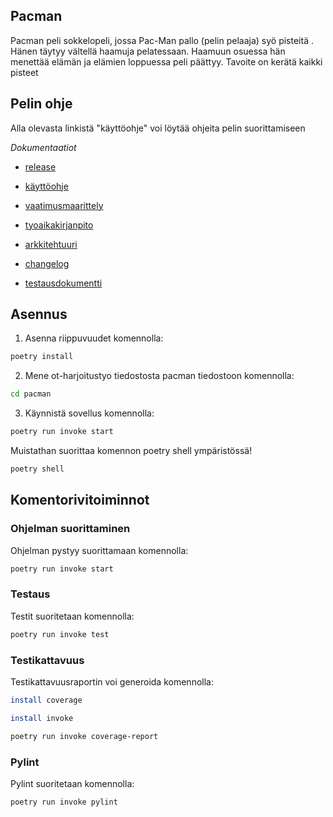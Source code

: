 ## Pacman

Pacman peli sokkelopeli, jossa Pac-Man pallo (pelin pelaaja) syö pisteitä . Hänen täytyy vältellä haamuja pelatessaan. Haamuun osuessa hän menettää elämän ja elämien loppuessa peli päättyy. Tavoite on kerätä kaikki pisteet

## Pelin ohje

Alla olevasta linkistä "käyttöohje" voi löytää ohjeita pelin suorittamiseen


*Dokumentaatiot*
- [release](https://github.com/tuovinenemma/ot-harjoitustyo1/releases)

- [käyttöohje](https://github.com/tuovinenemma/ot-harjoitustyo1/blob/main/dokumentaatio/kayttoohje.md)

- [vaatimusmaarittely](https://github.com/tuovinenemma/ot-harjoitustyo1/blob/main/dokumentaatio/vaatimusmaarittely.md)

- [tyoaikakirjanpito](https://github.com/tuovinenemma/ot-harjoitustyo1/blob/main/dokumentaatio/tuntikirjanpito.md)

- [arkkitehtuuri](https://github.com/tuovinenemma/ot-harjoitustyo1/blob/main/dokumentaatio/arkkitehtuuri.md)

- [changelog](https://github.com/tuovinenemma/ot-harjoitustyo1/blob/main/dokumentaatio/changelog.md)

- [testausdokumentti](https://github.com/tuovinenemma/ot-harjoitustyo1/blob/main/dokumentaatio/testaus.md)

## Asennus

1. Asenna riippuvuudet komennolla:

```bash
poetry install
```
2. Mene ot-harjoitustyo tiedostosta pacman tiedostoon komennolla:
```bash
cd pacman
```

3. Käynnistä sovellus komennolla:

```bash
poetry run invoke start

```
Muistathan suorittaa komennon poetry shell ympäristössä!
```bash
poetry shell
```

## Komentorivitoiminnot

### Ohjelman suorittaminen

Ohjelman pystyy suorittamaan komennolla:

```bash
poetry run invoke start
```


### Testaus

Testit suoritetaan komennolla:

```bash
poetry run invoke test
```

### Testikattavuus

Testikattavuusraportin voi generoida komennolla:
```bash
install coverage
```
```bash
install invoke
```

```bash
poetry run invoke coverage-report
```
### Pylint

Pylint suoritetaan komennolla:

```bash
poetry run invoke pylint
```
